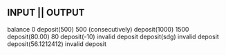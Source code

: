 INPUT               ||    OUTPUT
-------------------------------------------------
balance                 0
deposit(500)            500
(consecutively)
deposit(1000)           1500
deposit(80.00)          80
deposit(-10)            invalid deposit
deposit(sdg)            invalid deposit
deposit(56.1212412)     invalid deposit
